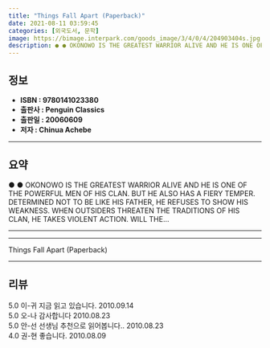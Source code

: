 ```yaml
---
title: "Things Fall Apart (Paperback)"
date: 2021-08-11 03:59:45
categories: [외국도서, 문학]
image: https://bimage.interpark.com/goods_image/3/4/0/4/204903404s.jpg
description: ● ● OKONOWO IS THE GREATEST WARRIOR ALIVE AND HE IS ONE OF THE POWERFUL MEN OF HIS CLAN. BUT HE ALSO HAS A FIERY TEMPER. DETERMINED NOT TO BE LIKE HIS FATHER,
---
```


## **정보**

- **ISBN : 9780141023380**
- **출판사 : Penguin Classics**
- **출판일 : 20060609**
- **저자 : Chinua Achebe**

------



## **요약**

●  ●  OKONOWO IS THE GREATEST WARRIOR ALIVE AND HE IS ONE OF THE POWERFUL MEN OF HIS CLAN. BUT HE ALSO HAS A FIERY TEMPER. DETERMINED NOT TO BE LIKE HIS FATHER, HE REFUSES TO SHOW HIS WEAKNESS. WHEN OUTSIDERS THREATEN THE TRADITIONS OF HIS CLAN, HE TAKES VIOLENT ACTION. WILL THE... 

------



------


Things Fall Apart (Paperback) 

------


## **리뷰** 

5.0 이-귀 지금 읽고 있습니다. 2010.09.14 <br/>5.0 오-나 감사합니다 2010.08.23 <br/>5.0 안-선 선생님 추천으로 읽어봅니다.. 2010.08.23 <br/>4.0 권-현 좋습니다.  2010.08.09 <br/>